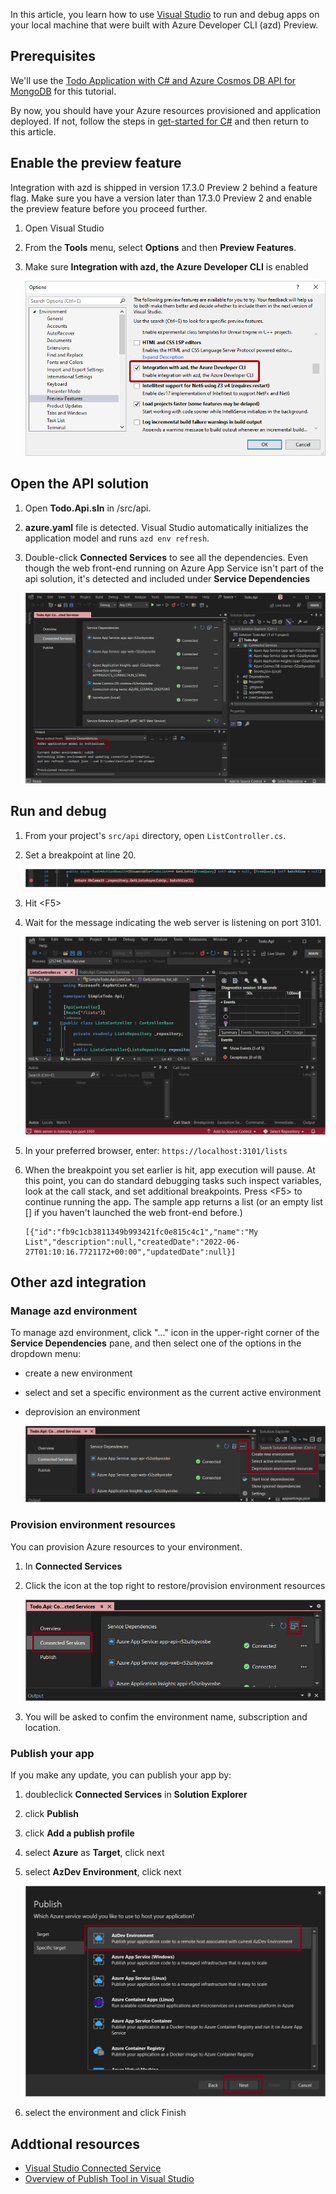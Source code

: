 In this article, you learn how to use [Visual Studio](/visualstudio/azure) to run and debug apps on your local machine that were built with Azure Developer CLI (azd) Preview.

## Prerequisites

We'll use the [Todo Application with C# and Azure Cosmos DB API for MongoDB](https://github.com/Azure-Samples/todo-csharp-cosmos-sql) for this tutorial.

By now, you should have your Azure resources provisioned and application deployed. If not, follow the steps in [get-started for C#](../get-started.md) and then return to this article.

## Enable the preview feature

Integration with azd is shipped in version 17.3.0 Preview 2 behind a feature flag. Make sure you have a version later than 17.3.0 Preview 2 and enable the preview feature before you proceed further.

1. Open Visual Studio 

1. From the **Tools** menu, select **Options** and then **Preview Features**.

1. Make sure **Integration with azd, the Azure Developer CLI** is enabled

    !["Visual Studio option to enable azd"](../media/run-and-debug/vs-options.png)

## Open the API solution

1. Open **Todo.Api.sln** in /src/api. 

1. **azure.yaml** file is detected. Visual Studio automatically initializes the application model and runs `azd env refresh`.

1. Double-click **Connected Services** to see all the dependencies. Even though the web front-end running on Azure App Service isn't part of the api solution, it's detected and included under **Service Dependencies**

    !["Visual Studio open azd solution"](../media/run-and-debug/vs-opensln.png)

## Run and debug

1. From your project's `src/api` directory, open `ListController.cs`.

1. Set a breakpoint at line 20.
    
    !["Set breakpoint"](../media/run-and-debug/vs-breakpoint.png)

1. Hit &lt;F5>

1. Wait for the message indicating the web server is listening on port 3101.

    !["Message indicating debugger is listening on port 3101"](../media/run-and-debug/vs-f5.png)

1. In your preferred browser, enter: `https://localhost:3101/lists`

1. When the breakpoint you set earlier is hit, app execution will pause. At this point, you can do standard debugging tasks such inspect variables, look at the call stack, and set additional breakpoints. Press &lt;F5> to continue running the app. The sample app returns a list (or an empty list [] if you haven't launched the web front-end before.)

    ```
    [{"id":"fb9c1cb3811349b993421fc0e815c4c1","name":"My List","description":null,"createdDate":"2022-06-27T01:10:16.7721172+00:00","updatedDate":null}]
    ```

## Other azd integration

### Manage azd environment

To manage azd environment, click "..." icon in the upper-right corner of the **Service Dependencies** pane, and then select one of the options in the dropdown menu:
* create a new environment
* select and set a specific environment as the current active environment
* deprovision an environment

    !["Manage azd environment in Visual Studio"](../media/run-and-debug/vs-manageenv.png)

### Provision environment resources

You can provision Azure resources to your environment.

1. In **Connected Services**

1. Click the icon at the top right to restore/provision environment resources

    !["Provision environment resources in Visual Studio"](../media/run-and-debug/vs-provision.png)

1. You will be asked to confim the environment name, subscription and location.

### Publish your app

If you make any update, you can publish your app by:

1. doubleclick **Connected Services** in **Solution Explorer**

1. click **Publish**

1. click **Add a publish profile**

1. select **Azure** as **Target**, click next

1. select **AzDev Environment**, click next

    !["Message in Debug Console indicating debugger is listening on port 3100"](../media/run-and-debug/vs-publish.png)

1. select the environment and click Finish

## Addtional resources

* [Visual Studio Connected Service](/visualstudio/azure/overview-connected-services)
* [Overview of Publish Tool in Visual Studio](/visualstudio/deployment/publish-overview)